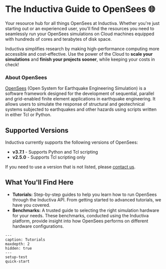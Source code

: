 # The Inductiva Guide to OpenSees 🌐
Your resource hub for all things OpenSees at Inductiva. Whether you're just starting out or an experienced user, you'll find the resources you need to seamlessly run your OpenSees simulations on Cloud machines equipped with hundreds of cores and terabytes of disk space.

Inductiva simplifies research by making high-performance computing more accessible and cost-effective. Use the power of the Cloud to **scale your simulations** and **finish your projects sooner**, while keeping your costs in check!

<h3>About OpenSees</h3>

[OpenSees](https://opensees.berkeley.edu) (Open System for Earthquake Engineering Simulation) is a software framework designed for the development of sequential, 
parallel and grid-enabled finite element applications in earthquake engineering. It allows users to simulate the response of structural and 
geotechnical systems subjected to earthquakes and other hazards using scripts written in either Tcl or Python.

## Supported Versions
Inductiva currently supports the following versions of OpenSees:
- **v3.7.1** - Supports Python and Tcl scripting
- **v2.5.0** - Supports Tcl scripting only

If you need to use a version that is not listed, please [contact us](mailto:support@inductiva.ai).

## What You'll Find Here
- **Tutorials:** Step-by-step guides to help you learn how to run OpenSees through the Inductiva API. From getting started to advanced tutorials, we have you covered.
- **Benchmarks:** A trusted guide to selecting the right simulation hardware for your needs. These benchmarks, conducted using the Inductiva platform, provide insight into how OpenSees performs on different hardware configurations.

```{toctree}
---
caption: Tutorials
maxdepth: 2
hidden: true
---
setup-test
quick-start
```
